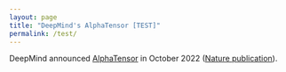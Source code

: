 ```yaml
---
layout: page
title: "DeepMind's AlphaTensor [TEST]"
permalink: /test/
---
```


DeepMind announced [AlphaTensor][alphatensor-blog] in October 2022 ([Nature publication][alphatensor-nature]).



[alphatensor-blog]: https://www.deepmind.com/blog/discovering-novel-algorithms-with-alphatensor
[alphatensor-nature]: https://www.nature.com/articles/s41586-022-05172-4

